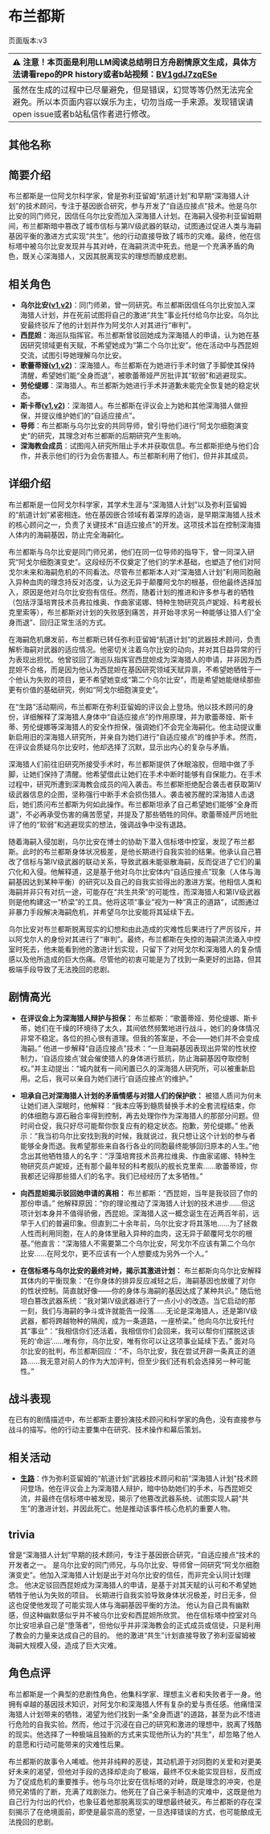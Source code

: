 # 布兰都斯
页面版本:v3
 

| :warning: 注意！本页面是利用LLM阅读总结明日方舟剧情原文生成，具体方法请看repo的PR history或者b站视频：[BV1gdJ7zqESe](https://www.bilibili.com/video/BV1gdJ7zqESe/)         |
|:----------------------------|
| 虽然在生成的过程中已尽量避免，但是错误，幻觉等等仍然无法完全避免。所以本页面内容以娱乐为主，切勿当成一手来源。发现错误请open issue或者b站私信作者进行修改。|



## 其他名称

## 简要介绍
布兰都斯是一位阿戈尔科学家，曾是弥利亚留姆“航道计划”和早期“深海猎人计划”的技术顾问，专注于基因嵌合研究，参与开发了“自适应接点”技术。他是乌尔比安的同门师兄，因信任乌尔比安而加入深海猎人计划。在海嗣入侵弥利亚留姆期间，布兰都斯暗中篡改了城市信标与第Ⅳ级武器的联动，试图通过促进人类与海嗣基因平衡的激进方式实现“共生”。他的行动直接导致了城市的灾难。最终，他在信标塔中被乌尔比安发现并与其对峙，在海嗣洪流中死去。他是一个充满矛盾的角色，既关心深海猎人，又因其脱离现实的理想而酿成悲剧。
## 相关角色
-   **乌尔比安([v1](../chars/char_4145_ulpia.md),[v2](char_4145_ulpia.md))**：同门师弟，曾一同研究。布兰都斯因信任乌尔比安加入深海猎人计划，并在死前试图将自己的激进“共生”事业托付给乌尔比安。乌尔比安最终驳斥了他的计划并作为阿戈尔人对其进行“审判”。
-   **西昆妲**：海巡队指挥官。布兰都斯曾驳回她成为深海猎人的申请，认为她在基因研究领域更有天赋，不希望她成为“第二个乌尔比安”。他在活动中与西昆妲交流，试图引导她理解乌尔比安。
-   **歌蕾蒂娅([v1](../chars/char_474_glady.md),[v2](char_474_glady.md))**：深海猎人。布兰都斯在为她进行手术时做了手脚使其保持清醒，希望她们能“全身而退”，被歌蕾蒂娅严厉批评其“软弱”和逃避现实。
-   **劳伦缇娜**：深海猎人。布兰都斯为她进行手术并道歉未能完全恢复她的稳定状态。
-   **斯卡蒂([v1](../chars/char_263_skadi.md),[v2](char_263_skadi.md))**：深海猎人。布兰都斯在评议会上为她和其他深海猎人做担保，并提议维护她们的“自适应接点”。
-   **导师**：布兰都斯与乌尔比安的共同导师，曾引导他们进行“阿戈尔细胞演变史”的研究，其理念对布兰都斯的后期研究产生影响。
-   **深海教会成员**：试图闯入研究所阻止手术并获取信息。布兰都斯拒绝与他们合作，并表示他们的行为会伤害猎人。布兰都斯利用了他们，但并非其成员。
## 详细介绍
布兰都斯是一位阿戈尔科学家，其学术生涯与“深海猎人计划”以及弥利亚留姆的“航道计划”紧密相连。他在基因嵌合领域有着深厚的造诣，是早期深海猎人技术的核心顾问之一，负责了关键技术“自适应接点”的开发。这项技术旨在控制深海猎人体内的海嗣基因，防止完全海嗣化。

布兰都斯与乌尔比安是同门师兄弟，他们在同一位导师的指导下，曾一同深入研究“阿戈尔细胞演变史”。这段经历不仅奠定了他们的学术基础，也塑造了他们对阿戈尔未来和海嗣危机的不同看法。尽管布兰都斯本人对“深海猎人计划”利用同胞融入异种血肉的理念持反对态度，认为这无异于颠覆阿戈尔的根基，但他最终选择加入，原因是他对乌尔比安抱有信任。然而，随着计划的推进和许多参与者的牺牲（包括浮藻培育技术员弗拉维奥、作曲家诺娜、特种生物研究员卢妮娅、科考舰长克里索等），布兰都斯对计划的失败感到痛苦，并开始寻求另一种能够让猎人们“全身而退”、回归正常生活的方式。

在海嗣危机爆发前，布兰都斯已转任弥利亚留姆“航道计划”的武器技术顾问，负责解析海嗣对武器的适应情况。他密切关注着乌尔比安的动向，并对其日益异常的行为表现出担忧。他曾驳回了海巡队指挥官西昆妲成为深海猎人的申请，并非因为西昆妲不合格，而是因为他认为西昆妲在基因研究领域天赋异禀，不希望她牺牲于一个他认为失败的项目，更不希望她变成“第二个乌尔比安”，而是希望她能继续那些更有价值的基础研究，例如“阿戈尔细胞演变史”。

在“生路”活动期间，布兰都斯在弥利亚留姆的评议会上登场。他以技术顾问的身份，详细解释了深海猎人身体中“自适应接点”的作用原理，并为歌蕾蒂娅、斯卡蒂、劳伦缇娜等深海猎人的安全作担保，强调她们不会完全海嗣化。他主动提议重新启用旧的深海猎人研究所，并亲自为她们进行“自适应接点”的维护手术。然而，在评议会质疑乌尔比安时，他却选择了沉默，显示出内心的复杂与矛盾。

深海猎人们前往旧研究所接受手术时，布兰都斯提供了休眠溶胶，但暗中做了手脚，让她们保持了清醒。他希望借此让她们在手术中断时能够有自保能力。在手术过程中，研究所遭到深海教会成员的闯入袭击。布兰都斯拒绝配合袭击者获取第Ⅳ级武器信息的企图，坚称强行中断手术会损伤猎人。袭击被苏醒的深海猎人击退后，她们质问布兰都斯为何如此操作。布兰都斯坦承了自己希望她们能够“全身而退”，不必再承受伤害的痛苦愿望，并提及了那些牺牲的同伴。歌蕾蒂娅严厉地批评了他的“软弱”和逃避现实的想法，强调战争中没有退路。

随着海嗣入侵加剧，乌尔比安在博士的协助下潜入信标塔中控室，发现了布兰都斯。此时的布兰都斯身体状况极差，是他长期进行自我实验的结果。他承认自己篡改了信标与第Ⅳ级武器的联动关系，导致武器未能驱散海嗣，反而促进了它们的巢穴化和入侵。他解释道，这是基于他对乌尔比安体内“自适应接点”现象（人体与海嗣基因达到某种平衡）的研究以及自己的自我实验得出的激进方案。他相信人类和海嗣并非只有对抗一途，可能存在“共生共荣”的可能性，而深海猎人和第Ⅳ级武器则是他构建这一“桥梁”的工具。他将这项“事业”视为一种“真正的道路”，试图通过非暴力手段解决海嗣危机，并希望乌尔比安能将其延续下去。

乌尔比安对布兰都斯脱离现实的幻想和由此造成的灾难性后果进行了严厉驳斥，并以阿戈尔人的身份对其进行了“审判”。最终，布兰都斯在失控的海嗣洪流涌入中控室时死去，他未能看到他的激进计划实现，只留下了对阿戈尔和深海猎人的复杂情感以及他所造成的巨大伤痛。尽管他的初衷可能是为了找到一条更好的出路，但其极端手段导致了无法挽回的悲剧。
## 剧情高光
*   **在评议会上为深海猎人辩护与担保：**
    布兰都斯：“歌蕾蒂娅、劳伦缇娜、斯卡蒂，她们在干燥的环境待了太久，其间依然频繁地进行战斗，她们的身体情况非常不稳定。各位的担心很有道理。但我的答案是，不会——她们并不会变成海嗣。”
    他进一步解释“自适应接点”技术：“一旦海嗣基因表现出异常的性状控制力，‘自适应接点’就会催使猎人的身体进行抵抗，防止海嗣基因夺取控制权。”并主动提出：“城内就有一间闲置已久的深海猎人研究所，可以被重新启用。之后，我可以亲自为她们进行‘自适应接点’的维护。”

*   **坦承自己对深海猎人计划的矛盾情感与对猎人们的保护欲：**
    被猎人质问为何未让她们进入深眠时，他解释：“我本应等到髓质替换手术的全套流程结束，你的体细胞与源石融合率得到控制，再去处理你作为深海猎人的那部分问题。但时间仓促，我只好尽可能帮你恢复应有的稳定状态。抱歉，劳伦缇娜。”
    他表示：“我当初乌尔比安找到我的时候，我就说过，我只想让这个计划的参与者能够全身而退。我希望那些来自各行各业的同胞最终能够回归原本的人生。”他念出其他牺牲猎人的名字：“浮藻培育技术员弗拉维奥、作曲家诺娜、特种生物研究员卢妮娅，还有那个最年轻的科考舰队的舰长克里索......歌蕾蒂娅，你我都还记得那些猎人们的名字。我们已经经历了太多牺牲。”

*   **向西昆妲揭示驳回她申请的真相：**
    布兰都斯：“西昆妲，当年是我驳回了你的那份申请。”
    他解释原因：“你的理论推动了深海猎人计划的技术进步......但这项计划本身并不值得骄傲，西昆妲。深海猎人这一概念诞生在近两百年前，远早于人们的普遍印象。但直到二十余年前，乌尔比安才将其落地......为了拯救人性而利用同胞，在人的身体里融入异种的血肉，这无异于颠覆阿戈尔的根基。”他直言：“深海猎人不需要第二个乌尔比安，阿戈尔不应该有第二个乌尔比安......在阿戈尔，更不应该有一个人想要成为另外一个人。”

*   **在信标塔与乌尔比安的最终对峙，揭示其激进计划：**
    布兰都斯向乌尔比安解释其体内的平衡现象：“在你身体的排异反应减轻之后，海嗣基因也放缓了对你的性状控制。简直就好像——你的身体与海嗣的基因达成了某种共识。”
    随后他坦白篡改武器系统：“我对第Ⅳ级武器进行了一点小小的改造。当它启动的那一刻，我们与海嗣的争斗或许就能告一段落......无论是深海猎人，还是第Ⅳ级武器，都将跨越物种的隔阂，成为一条道路，一座桥梁。”
    他向乌尔比安托付其“事业”：“我相信你们还活着，我相信你们会回来，我可以帮你们摆脱这该死的‘命运’......唯有你，乌尔比安，唯有你可以让这项事业延续下去。”
    面对乌尔比安的批判，布兰都斯回应：“不，乌尔比安，我在尝试开辟一条真正的道路......我无意对前人的作为大加评判，但至少我们还有机会选择另一种可能性。”
## 战斗表现
在已有的剧情描述中，布兰都斯主要扮演技术顾问和科学家的角色，没有直接参与战斗的描写。他的行动主要集中在研究、技术操作和幕后策划。
## 相关活动
-   **[生路](../stories/act34side.md)**：作为弥利亚留姆的“航道计划”武器技术顾问和前“深海猎人计划”技术顾问登场。他在评议会上为深海猎人辩护，暗中协助她们的手术，与西昆妲交流，并最终在信标塔中被发现，揭示了他篡改武器系统、试图实现人嗣“共生”的激进计划，并因此死亡。他是推动该事件核心危机的重要人物。
## trivia
曾是“深海猎人计划”早期的技术顾问，专注于基因嵌合研究，“自适应接点”技术的开发者之一。
是乌尔比安的同门师兄，与乌尔比安、导师曾一同研究“阿戈尔细胞演变史”。他加入深海猎人计划是出于对乌尔比安的信任，而非完全认同计划理念。
他决定驳回西昆妲成为深海猎人的申请，是基于对其天赋的认可和不希望她牺牲于他认为失败的项目。
长期进行自我实验导致身体状况极差，时日无多，但这也促使他发现了可能实现人体与海嗣基因平衡的方法。
他认为自己具有幽默感，但这种幽默感似乎并不被乌尔比安和西昆妲所欣赏。
他在信标塔中控室对乌尔比安坦承自己是“堕落者”，但他似乎并非深海教会的正式成员或信徒，只是利用了教会的力量来达成自己的目的。
他的激进“共生”计划直接导致了弥利亚留姆被海嗣大规模入侵，造成了巨大灾难。
## 角色点评
布兰都斯是一个典型的悲剧性角色，他集科学家、理想主义者和失败者于一身。他拥有卓越的基因技术知识，对阿戈尔和深海猎人怀有复杂的爱与责任感。他痛惜深海猎人计划带来的牺牲，渴望为他们找到一条“全身而退”的道路，甚至为此不惜进行危险的自我实验。然而，他过于沉浸在自己的研究和激进的理想中，脱离了残酷的现实。他选择了一种极端且独断的方式来实现他所认为的“共生”，却忽略了他人的意愿和行动可能带来的灾难性后果。

布兰都斯的故事令人唏嘘。他并非纯粹的恶徒，其动机源于对同胞的关爱和对更美好未来的渴望，但他对手段的选择却走向了极端，最终不仅未能实现目标，反而成为了促成危机的重要推手。他与乌尔比安在信标塔的对峙，既是理念的冲突，也是师兄弟情的了断，充满了戏剧张力。他死在了自己亲手制造的灾难中，这既是他为自己行为付出的代价，也象征着他那脱离现实的理想最终破灭。布兰都斯的存在深刻揭示了在绝境面前，即使是最崇高的愿望，一旦选择错误的方式，也可能酿成无法挽回的悲剧。